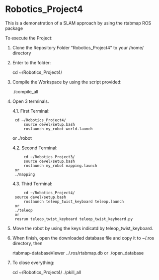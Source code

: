 # Robotics_Project4
This is a demonstration of a SLAM approach by using the rtabmap ROS package

To execute the Project:

1. Clone the Repository Folder "Robotics_Project4" to your /home/<user> directory

2. Enter to the folder:

	cd ~/Robotics_Project4/
  
3. Compile the Workspace by using the script provided:

	./compile_all
 
4. Open 3 terminals.

	4.1. First Terminal: 

  		cd ~/Robotics_Project4/
	      	source devel/setup.bash
	       	roslaunch my_robot world.launch
	or
		./robot
	
	4.2. Second Terminal:

	       	cd ~/Robotics_Project3/
	      	source devel/setup.bash
	      	roslaunch my_robot mapping.launch
		or
		./mapping
  
	4.3. Third Terminal:

        	cd ~/Robotics_Project4/	
		source devel/setup.bash
      		roslaunch teleop_twist_keyboard teleop.launch
		or
		./teleop
		or
		rosrun teleop_twist_keyboard teleop_twist_keyboard.py
 
5. Move the robot by using the keys indicatd by teleop_twist_keyboard.

6. When finish, open the downloaded database file and copy it to ~/.ros directory, then
	
	rtabmap-databaseViewer ../.ros/rtabmap.db
	or
	./open_database	

7. To close everything:
	
	cd ~/Robotics_Project4/
	./pkill_all


